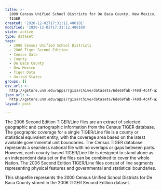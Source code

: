 ```yaml
---
title: >-
  2000 Census Unified School Districts for De Baca County, New Mexico, 2006se
  TIGER
created: '2020-12-02T17:31:12.480101'
modified: '2020-12-02T17:31:12.480108'
state: active
type: dataset
tags:
  - 2000 Census Unified School Districts
  - 2006 Tiger Second Edition
  - Census Data
  - County
  - De Baca County
  - New Mexico
  - Tiger Data
  - United States
groups: []
csv_url: >-
  http://gstore.unm.edu/apps/rgisarchive/datasets/6de69fab-749d-4c4f-a2cd-d2c16b263c4d/tgr2006se_deba_sduni00.derived.csv
json_url: >-
  http://gstore.unm.edu/apps/rgisarchive/datasets/6de69fab-749d-4c4f-a2cd-d2c16b263c4d/tgr2006se_deba_sduni00.derived.json
layout: post

---
```

The 2006 Second Edition TIGER/Line files are an extract of selected geographic and cartographic information from the Census TIGER database.  The geographic coverage for a single TIGER/Line file is a county or statistical equivalent entity, with the coverage area based on the latest available governmental unit boundaries. The Census TIGER database represents a seamless national file with no overlaps or gaps between parts.  However, each county-based TIGER/Line file is designed to stand alone as an independent data set or the files can be combined to cover the whole Nation.  The 2006 Second Edition  TIGER/Line files consist of line segments representing physical features and governmental and statistical boundaries.  

This shapefile represents the 2000 Census Unified School Districts for De Baca County stored in the 2006 TIGER Second Edition dataset.
